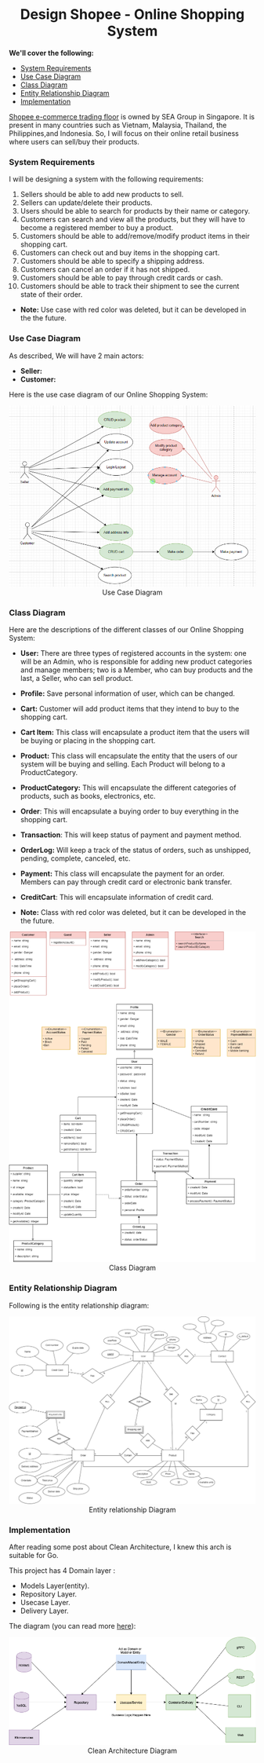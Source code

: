 <h1 align="center">Design Shopee - Online Shopping System</h1>

**We'll cover the following:**

* [System Requirements](#system-requirements)
* [Use Case Diagram](#use-case-diagram)
* [Class Diagram](#class-diagram)
* [Entity Relationship Diagram](#entity-relationship-diagram)
* [Implementation](#implementation)

[Shopee e-commerce trading floor](https://shopee.vn/) is owned by SEA Group in Singapore. It is present in many countries such as Vietnam, Malaysia, Thailand, the Philippines,and Indonesia. So, I will focus on their online retail business where users can sell/buy their products.

### System Requirements

I will be designing a system with the following requirements:

1. Sellers should be able to add new products to sell.
2. Sellers can update/delete their products.
3. Users should be able to search for products by their name or category.
4. Customers can search and view all the products, but they will have to become a registered member to buy a product.
5. Customers should be able to add/remove/modify product items in their shopping cart.
6. Customers can check out and buy items in the shopping cart.
7. Customers should be able to specify a shipping address.
8. Customers can cancel an order if it has not shipped.
9. Customers should be able to pay through credit cards or cash.
10. Customers should be able to track their shipment to see the current state of their order.

* **Note:** Use case with red color was deleted, but it can be developed in the the future.
### Use Case Diagram

As described, We will have 2 main actors: 
* **Seller:**
* **Customer:** 

Here is the use case diagram of our Online Shopping System:

<p align="center">
    <img src="/img/use-case.png" alt="Online Shoopping System Use Case Diagram">
    <br />
    Use Case Diagram
</p>

### Class Diagram

Here are the descriptions of the different classes of our Online Shopping System:
* **User:** There are three types of registered accounts in the system: one will be an Admin, who is responsible for adding new product categories and manage members; two is a Member, who can buy products and the last, a Seller, who can sell product.
* **Profile:** Save personal information of user, which can be changed.
* **Cart:** Customer will add product items that they intend to buy to the shopping cart.
* **Cart Item:** This class will encapsulate a product item that the users will be buying or placing in the shopping cart.
* **Product:** This class will encapsulate the entity that the users of our system will be buying and selling. Each Product will belong to a ProductCategory.
* **ProductCategory:** This will encapsulate the different categories of products, such as books, electronics, etc.
* **Order**: This will encapsulate a buying order to buy everything in the shopping cart.
* **Transaction**: This will keep status of payment and payment method.
* **OrderLog:** Will keep a track of the status of orders, such as unshipped, pending, complete, canceled, etc.
* **Payment:** This class will encapsulate the payment for an order. Members can pay through credit card or electronic bank transfer.
* **CreditCart**: This will encapsulate information of credit card.

* **Note:** Class with red color was deleted, but it can be developed in the the future.

<p align="center">
    <img src="/img/class-diagram.png" alt="Online Shoopping System Class Diagram">
    <br />
    Class Diagram
</p>

### Entity Relationship Diagram

Following is the entity relationship diagram:

<p align="center">
    <img src="/img/entity-relationship-diagram.png" alt="Entity relationship Diagram">
    <br />
    Entity relationship Diagram
</p>

### Implementation

After reading some post about Clean Architecture, I knew this arch is suitable for Go.

This project has 4 Domain layer :
* Models Layer(entity).
* Repository Layer.
* Usecase Layer.
* Delivery Layer.

The diagram (you can read more [here](https://github.com/bxcodec/go-clean-arch)):
<p align="center">
    <img src="/img/clean-arch.png" alt="Clean Architecture">
    <br />
    Clean Architecture Diagram
</p>
